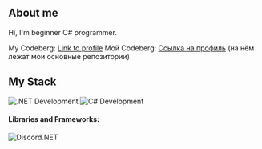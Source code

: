 ﻿## About me
Hi, I'm beginner C# programmer.

My Codeberg: [Link to profile](https://codeberg.org/BlitDev)
Мой Codeberg: [Ссылка на профиль](https://codeberg.org/BlitDev) (на нём лежат мои основные репозитории)

## My Stack
![.NET Development](https://img.shields.io/badge/.NET-4D29C9?style=flat-square&logo=Microsoft)
![C# Development](https://img.shields.io/badge/CSharp-3A008F?style=flat-square&logo=CSharp)

#### Libraries and Frameworks:

![Discord.NET](https://img.shields.io/badge/Discord.NET-68217A?style=flat-square&logo=Discord)
